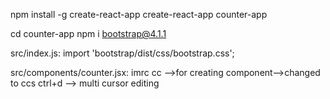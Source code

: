 npm install -g create-react-app
create-react-app counter-app

cd counter-app
npm i bootstrap@4.1.1


src/index.js:
import 'bootstrap/dist/css/bootstrap.css';

src/components/counter.jsx:
imrc<tab>
cc<tab> -->for creating component-->changed to ccs
ctrl+d --> multi cursor editing
